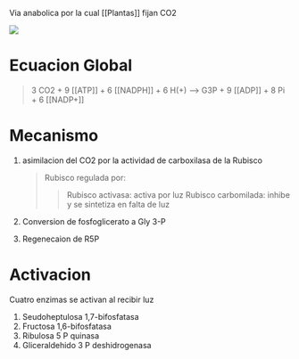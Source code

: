 Via anabolica por la cual [[Plantas]] fijan CO2

![](https://i.imgur.com/rrR4czN.png)

# Ecuacion Global

> 3 CO2 + 9 [[ATP]] + 6 [[NADPH]] + 6 H(+) --> G3P + 9 [[ADP]] + 8 Pi + 6 [[NADP+]]

# Mecanismo

1. asimilacion del CO2 por la actividad de carboxilasa de la Rubisco

    > Rubisco regulada por:
    >
    > > Rubisco activasa: activa por luz
    > > Rubisco carbomilada: inhibe y se sintetiza en falta de luz

2. Conversion de fosfoglicerato a Gly 3-P
3. Regenecaion de R5P

# Activacion

Cuatro enzimas se activan al recibir luz

1. Seudoheptulosa 1,7-bifosfatasa
2. Fructosa 1,6-bifosfatasa
3. Ribulosa 5 P quinasa
4. Gliceraldehido 3 P deshidrogenasa

